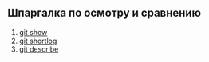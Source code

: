 ## Шпаргалка по осмотру и сравнению
1. [git show](show.md)
2. [git shortlog](shortlog.md)
3. [git describe](describe.md)